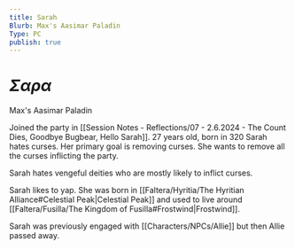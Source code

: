 ```yaml
---
title: Sarah
Blurb: Max's Aasimar Paladin
Type: PC
publish: true
---
```


# $\Sigma\alpha\rho\alpha$
Max's Aasimar Paladin

Joined the party in [[Session Notes - Reflections/07 - 2.6.2024 - The Count Dies, Goodbye Bugbear, Hello Sarah]]. 
27 years old, born in 320
Sarah hates curses. Her primary goal is removing curses. She wants to remove all the curses inflicting the party. 

Sarah hates vengeful deities who are mostly likely to inflict curses. 

Sarah likes to yap. She was born in [[Faltera/Hyritia/The Hyritian Alliance#Celestial Peak\|Celestial Peak]] and used to live around [[Faltera/Fusilla/The Kingdom of Fusilla#Frostwind\|Frostwind]]. 

Sarah was previously engaged with [[Characters/NPCs/Allie]] but then Allie passed away. 